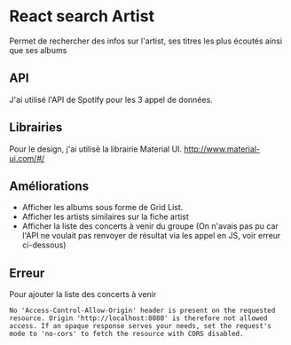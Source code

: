 # React search Artist
Permet de rechercher des infos sur l'artist, ses titres les plus écoutés ainsi que ses albums

## API
J'ai utilisé l'API de Spotify pour les 3 appel de données.

## Librairies
Pour le design, j'ai utilisé la librairie Material UI.
http://www.material-ui.com/#/

## Améliorations
- Afficher les albums sous forme de Grid List.
- Afficher les artists similaires sur la fiche artist
- Afficher la liste des concerts à venir du groupe (On n'avais pas pu car l'API ne voulait pas renvoyer de résultat via les appel en JS, voir erreur ci-dessous)

## Erreur 
Pour ajouter la liste des concerts à venir 
```console
No 'Access-Control-Allow-Origin' header is present on the requested resource. Origin 'http://localhost:8080' is therefore not allowed access. If an opaque response serves your needs, set the request's mode to 'no-cors' to fetch the resource with CORS disabled.
```